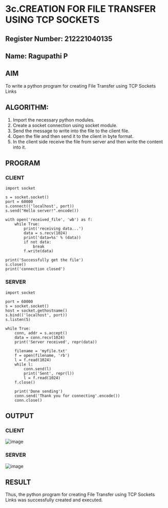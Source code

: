 # 3c.CREATION FOR FILE TRANSFER USING TCP SOCKETS
## Register Number: 212221040135
## Name: Ragupathi P

## AIM
To write a python program for creating File Transfer using TCP Sockets Links
## ALGORITHM:
1. Import the necessary python modules.
2. Create a socket connection using socket module.
3. Send the message to write into the file to the client file.
4. Open the file and then send it to the client in byte format.
5. In the client side receive the file from server and then write the content into it.
## PROGRAM
### CLIENT
```
import socket

s = socket.socket()
port = 60000
s.connect(('localhost', port))
s.send("Hello server!".encode())

with open('received_file', 'wb') as f:
    while True:
        print('receiving data...')
        data = s.recv(1024)
        print('data=%s' % (data))
        if not data:
            break
        f.write(data)

print('Successfully get the file')
s.close()
print('connection closed')
```
### SERVER
```
import socket

port = 60000
s = socket.socket()
host = socket.gethostname()
s.bind(('localhost', port))
s.listen(5)

while True:
    conn, addr = s.accept()
    data = conn.recv(1024)
    print('Server received', repr(data))

    filename = 'myfile.txt'
    f = open(filename, 'rb')
    l = f.read(1024)
    while l:
        conn.send(l)
        print('Sent', repr(l))
        l = f.read(1024)
    f.close()

    print('Done sending')
    conn.send('Thank you for connecting'.encode())
    conn.close()

```
## OUTPUT
### CLIENT
![image](https://github.com/Ragupathi1/3c.FILE_TRANSFER_USING_TCP_SOCKETS/assets/143526042/20ea23e6-2205-4f4e-a034-9ab654e4f594)




### SERVER
![image](https://github.com/Ragupathi1/3c.FILE_TRANSFER_USING_TCP_SOCKETS/assets/143526042/b1dbf4f1-4183-49a5-a9ef-316a3ee998eb)

## RESULT
Thus, the python program for creating File Transfer using TCP Sockets Links was 
successfully created and executed.
